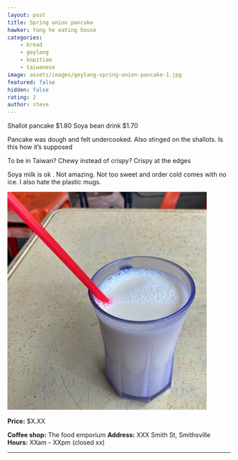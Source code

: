 ```yaml
---
layout: post
title: Spring onion pancake
hawker: Yong he eating house
categories: 
    - bread
    - geylang
    - kopitiam
    - taiwanese
image: assets/images/geylang-spring-onion-pancake-1.jpg
featured: false
hidden: false
rating: 2
author: steve
---
```


Shallot pancake $1.80
Soya bean drink $1.70

Pancake was dough and felt undercooked. Also stinged on the shallots. Is this how it’s supposed

To be in Taiwan? Chewy instead of crispy?
Crispy at the edges

Soya milk is ok . Not amazing. Not too sweet and order cold comes with no ice. I also hate the plastic mugs. 

![Soya milk](/assets/images/geylang-spring-onion-pancake-2.jpg "Soya milk")



**Price:** $X.XX  

**Coffee shop:** The food emporium
**Address:** XXX Smith St, Smithsville  
**Hours:** XXam - XXpm (closed xx)  

***  

